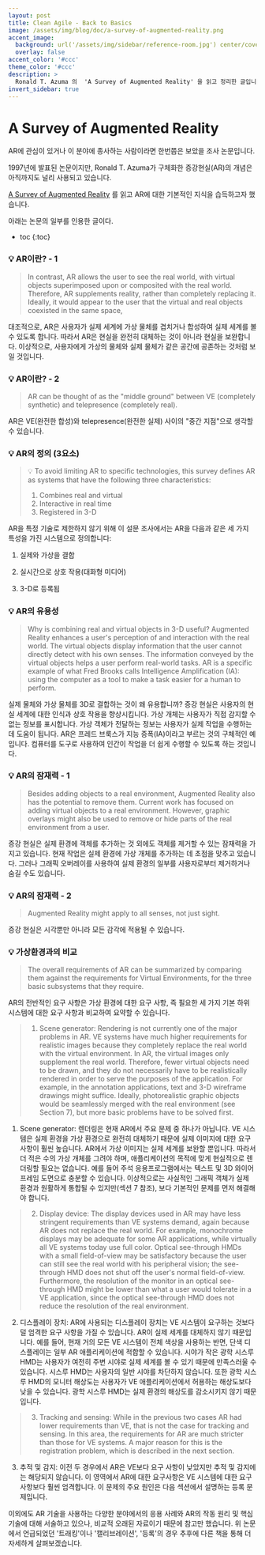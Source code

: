 ```yaml
---
layout: post
title: Clean Agile - Back to Basics
image: /assets/img/blog/doc/a-survey-of-augmented-reality.png
accent_image: 
  background: url('/assets/img/sidebar/reference-room.jpg') center/cover
  overlay: false
accent_color: '#ccc'
theme_color: '#ccc'
description: >
  Ronald T. Azuma 의  'A Survey of Augmented Reality' 을 읽고 정리한 글입니다.
invert_sidebar: true
---
```


# A Survey of Augmented Reality


AR에 관심이 있거나 이 분야에 종사하는 사람이라면 한번쯤은 보았을 조사 논문입니다.

1997년에 발표된 논문이지만, Ronald T. Azuma가 구체화한 증강현실(AR)의 개념은 아직까지도 널리 사용되고 있습니다.

[A Survey of Augmented Reality](https://www.cs.unc.edu/~azuma/ARpresence.pdf) 를 읽고 AR에 대한 기본적인 지식을 습득하고자 했습니다.

아래는 논문의 일부를 인용한 글이다.


* toc
{:toc}


### 💡 AR이란? - 1

> In contrast, AR allows the user to see the real world, with virtual objects superimposed upon or composited with the real world. Therefore, AR supplements reality, rather than completely replacing it. Ideally, it would appear to the user that the virtual and real objects coexisted in the same space,

대조적으로, AR은 사용자가 실제 세계에 가상 물체를 겹치거나 합성하여 실제 세계를 볼 수 있도록 합니다. 따라서 AR은 현실을 완전히 대체하는 것이 아니라 현실을 보완합니다. 이상적으로, 사용자에게 가상의 물체와 실제 물체가 같은 공간에 공존하는 것처럼 보일 것입니다.


### 💡 AR이란? - 2

> AR can be thought of as the "middle ground" between VE (completely synthetic) and telepresence (completely real).

AR은 VE(완전한 합성)와 telepresence(완전한 실제) 사이의 "중간 지점"으로 생각할 수 있습니다.


### 💡 AR의 정의 (3요소)

> 💡 To avoid limiting AR to specific technologies, this survey defines AR as systems that have the following three characteristics:
> 1) Combines real and virtual 
> 2) Interactive in real time
> 3) Registered in 3-D

AR을 특정 기술로 제한하지 않기 위해 이 설문 조사에서는 AR을 다음과 같은 세 가지 특성을 가진 시스템으로 정의합니다:

1) 실제와 가상을 결합

2) 실시간으로 상호 작용(대화형 미디어)

3) 3-D로 등록됨


### 💡 AR의 유용성

> Why is combining real and virtual objects in 3-D useful? Augmented Reality enhances a user's perception of and interaction with the real world. The virtual objects display information that the user cannot directly detect with his own senses. The information conveyed by the virtual objects helps a user perform real-world tasks. AR is a specific example of what Fred Brooks calls Intelligence Amplification (IA): using the computer as a tool to make a task easier for a human to perform.

실제 물체와 가상 물체를 3D로 결합하는 것이 왜 유용합니까? 증강 현실은 사용자의 현실 세계에 대한 인식과 상호 작용을 향상시킵니다. 가상 개체는 사용자가 직접 감지할 수 없는 정보를 표시합니다. 가상 객체가 전달하는 정보는 사용자가 실제 작업을 수행하는 데 도움이 됩니다. AR은 프레드 브룩스가 지능 증폭(IA)이라고 부르는 것의 구체적인 예입니다. 컴퓨터를 도구로 사용하여 인간이 작업을 더 쉽게 수행할 수 있도록 하는 것입니다.


### 💡 AR의 잠재력 - 1

> Besides adding objects to a real environment, Augmented Reality also has the potential to remove them. Current work has focused on adding virtual objects to a real environment. However, graphic overlays might also be used to remove or hide parts of the real environment from a user.

증강 현실은 실제 환경에 객체를 추가하는 것 외에도 객체를 제거할 수 있는 잠재력을 가지고 있습니다. 현재 작업은 실제 환경에 가상 개체를 추가하는 데 초점을 맞추고 있습니다. 그러나 그래픽 오버레이를 사용하여 실제 환경의 일부를 사용자로부터 제거하거나 숨길 수도 있습니다.


### 💡 AR의 잠재력 - 2

> Augmented Reality might apply to all senses, not just sight.

증강 현실은 시각뿐만 아니라 모든 감각에 적용될 수 있습니다.


### 💡 가상환경과의 비교

> The overall requirements of AR can be summarized by comparing them against the requirements for Virtual Environments, for the three basic subsystems that they require.

AR의 전반적인 요구 사항은 가상 환경에 대한 요구 사항, 즉 필요한 세 가지 기본 하위 시스템에 대한 요구 사항과 비교하여 요약할 수 있습니다.

> 1) Scene generator: Rendering is not currently one of the major problems in AR. VE systems have much higher requirements for realistic images because they completely replace the real world with the virtual environment. In AR, the virtual images only supplement the real world. Therefore, fewer virtual objects need to be drawn, and they do not necessarily have to be realistically rendered in order to serve the purposes of the application. For example, in the annotation applications, text and 3-D wireframe drawings might suffice. Ideally, photorealistic graphic objects would be seamlessly merged with the real environment (see Section 7), but more basic problems have to be solved first.

1) Scene generator: 렌더링은 현재 AR에서 주요 문제 중 하나가 아닙니다. VE 시스템은 실제 환경을 가상 환경으로 완전히 대체하기 때문에 실제 이미지에 대한 요구 사항이 훨씬 높습니다. AR에서 가상 이미지는 실제 세계를 보완할 뿐입니다. 따라서 더 적은 수의 가상 개체를 그려야 하며, 애플리케이션의 목적에 맞게 현실적으로 렌더링할 필요는 없습니다. 예를 들어 주석 응용프로그램에서는 텍스트 및 3D 와이어프레임 도면으로 충분할 수 있습니다. 이상적으로는 사실적인 그래픽 객체가 실제 환경과 원활하게 통합될 수 있지만(섹션 7 참조), 보다 기본적인 문제를 먼저 해결해야 합니다.

> 2) Display device: The display devices used in AR may have less stringent requirements than VE systems demand, again because AR does not replace the real world. For example, monochrome displays may be adequate for some AR applications, while virtually all VE systems today use full color. Optical see-through HMDs with a small field-of-view may be satisfactory because the user can still see the real world with his peripheral vision; the see-through HMD does not shut off the user's normal field-of-view. Furthermore, the resolution of the monitor in an optical see-through HMD might be lower than what a user would tolerate in a VE application, since the optical see-through HMD does not reduce the resolution of the real environment.

2) 디스플레이 장치: AR에 사용되는 디스플레이 장치는 VE 시스템이 요구하는 것보다 덜 엄격한 요구 사항을 가질 수 있습니다. AR이 실제 세계를 대체하지 않기 때문입니다. 예를 들어, 현재 거의 모든 VE 시스템이 전체 색상을 사용하는 반면, 단색 디스플레이는 일부 AR 애플리케이션에 적합할 수 있습니다. 시야가 작은 광학 시스루 HMD는 사용자가 여전히 주변 시야로 실제 세계를 볼 수 있기 때문에 만족스러울 수 있습니다. 시스루 HMD는 사용자의 일반 시야를 차단하지 않습니다. 또한 광학 시스루 HMD의 모니터 해상도는 사용자가 VE 애플리케이션에서 허용하는 해상도보다 낮을 수 있습니다. 광학 시스루 HMD는 실제 환경의 해상도를 감소시키지 않기 때문입니다.

> 3) Tracking and sensing: While in the previous two cases AR had lower requirements than VE, that is not the case for tracking and sensing. In this area, the requirements for AR are much stricter than those for VE systems. A major reason for this is the registration problem, which is described in the next section.

3) 추적 및 감지: 이전 두 경우에서 AR은 VE보다 요구 사항이 낮았지만 추적 및 감지에는 해당되지 않습니다. 이 영역에서 AR에 대한 요구사항은 VE 시스템에 대한 요구사항보다 훨씬 엄격합니다. 이 문제의 주요 원인은 다음 섹션에서 설명하는 등록 문제입니다.


이외에도 AR 기술을 사용하는 다양한 분야에서의 응용 사례와 AR의 작동 원리 및 핵심 기술에 대해 서술하고 있으나, 비교적 오래된 자료이기 때문에 참고만 했습니다. 위 논문에서 언급되었던 '트래킹'이나 '캘리브레이션', '등록'의 경우 추후에 다른 책을 통해 더 자세하게 살펴보겠습니다.
